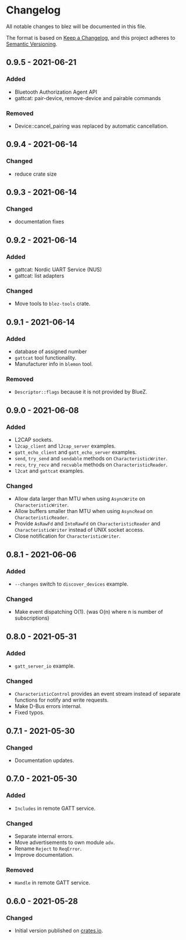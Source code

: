 # Changelog
All notable changes to blez will be documented in this file.

The format is based on [Keep a Changelog](https://keepachangelog.com/en/1.0.0/),
and this project adheres to [Semantic Versioning](https://semver.org/spec/v2.0.0.html).

## 0.9.5 - 2021-06-21
### Added
- Bluetooth Authorization Agent API
- gattcat: pair-device, remove-device and pairable commands
### Removed
- Device::cancel_pairing was replaced by automatic cancellation.

## 0.9.4 - 2021-06-14
### Changed
- reduce crate size

## 0.9.3 - 2021-06-14
### Changed
- documentation fixes

## 0.9.2 - 2021-06-14
### Added
- gattcat: Nordic UART Service (NUS) 
- gattcat: list adapters
### Changed
- Move tools to `blez-tools` crate.

## 0.9.1 - 2021-06-14
### Added
- database of assigned number
- `gattcat` tool functionality.
- Manufacturer info in `blemon` tool.
### Removed
- `Descriptor::flags` because it is not provided by BlueZ.

## 0.9.0 - 2021-06-08
### Added
- L2CAP sockets.
- `l2cap_client` and `l2cap_server` examples.
- `gatt_echo_client` and `gatt_echo_server` examples.
- `send`, `try_send` and `sendable` methods on `CharacteristicWriter`.
- `recv`, `try_recv` and `recvable` methods on `CharacteristicReader`.
- `l2cat` and `gattcat` examples.
### Changed
- Allow data larger than MTU when using `AsyncWrite` on `CharacteristicWriter`.
- Allow buffers smaller than MTU when using `AsyncRead` on `CharacteristicReader`.
- Provide `AsRawFd` and `IntoRawFd` on `CharacteristicReader` and `CharacteristicWriter`
  instead of UNIX socket access.
- Close notification for `CharacteristicWriter`.

## 0.8.1 - 2021-06-06
### Added
- `--changes` switch to `discover_devices` example.
### Changed
- Make event dispatching O(1).
  (was O(n) where n is number of subscriptions)

## 0.8.0 - 2021-05-31
### Added
- `gatt_server_io` example.
### Changed
- `CharacteristicControl` provides an event stream instead of separate functions
  for notify and write requests.
- Make D-Bus errors internal.
- Fixed typos.

## 0.7.1 - 2021-05-30
### Changed
- Documentation updates.

## 0.7.0 - 2021-05-30
### Added
- `Includes` in remote GATT service.
### Changed
- Separate internal errors.
- Move advertisements to own module `adv`.
- Rename `Reject` to `ReqError`.
- Improve documentation.
### Removed
- `Handle` in remote GATT service.


## 0.6.0 - 2021-05-28
### Changed
- Initial version published on [crates.io](https://crates.io).
